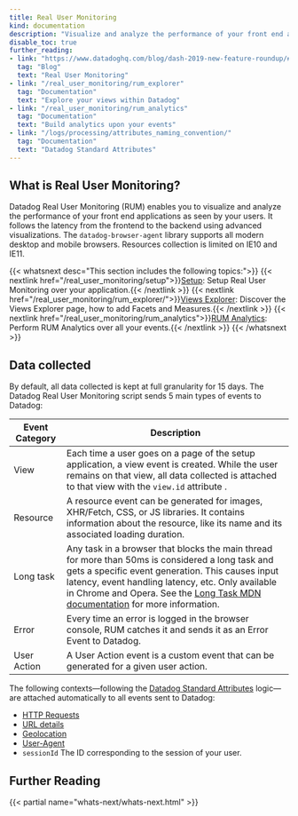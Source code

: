 ```yaml
---
title: Real User Monitoring
kind: documentation
description: "Visualize and analyze the performance of your front end applications as seen by your users."
disable_toc: true
further_reading:
- link: "https://www.datadoghq.com/blog/dash-2019-new-feature-roundup/#real-user-monitoring"
  tag: "Blog"
  text: "Real User Monitoring"
- link: "/real_user_monitoring/rum_explorer"
  tag: "Documentation"
  text: "Explore your views within Datadog"
- link: "/real_user_monitoring/rum_analytics"
  tag: "Documentation"
  text: "Build analytics upon your events"
- link: "/logs/processing/attributes_naming_convention/"
  tag: "Documentation"
  text: "Datadog Standard Attributes"
---
```


## What is Real User Monitoring?

Datadog Real User Monitoring (RUM) enables you to visualize and analyze the performance of your front end applications as seen by your users. It follows the latency from the frontend to the backend using advanced visualizations. The `datadog-browser-agent` library supports all modern desktop and mobile browsers. Resources collection is limited on IE10 and IE11.

{{< whatsnext desc="This section includes the following topics:">}}
  {{< nextlink href="/real_user_monitoring/setup">}}<u>Setup</u>: Setup Real User Monitoring over your application.{{< /nextlink >}}
  {{< nextlink href="/real_user_monitoring/rum_explorer/">}}<u>Views Explorer</u>: Discover the Views Explorer page, how to add Facets and Measures.{{< /nextlink >}}
  {{< nextlink href="/real_user_monitoring/rum_analytics">}}<u>RUM Analytics</u>: Perform RUM Analytics over all your events.{{< /nextlink >}}
{{< /whatsnext >}}

## Data collected

By default, all data collected is kept at full granularity for 15 days. The Datadog Real User Monitoring script sends 5 main types of events to Datadog:

| Event Category | Description                                                                                                                                                                                                                                                                                |
|----------------|--------------------------------------------------------------------------------------------------------------------------------------------------------------------------------------------------------------------------------------------------------------------------------------------|
| View           | Each time a user goes on a page of the setup application, a view event is created. While the user remains on that view, all data collected is attached to that view with the `view.id` attribute .                                                                                         |
| Resource       | A resource event can be generated for images, XHR/Fetch, CSS, or JS libraries. It contains information about the resource, like its name and its associated loading duration.                                                                                                                  |
| Long task      | Any task in a browser that blocks the main thread for more than 50ms is considered a long task and gets a specific event generation. This causes input latency, event handling latency, etc. Only available in Chrome and Opera. See the [Long Task MDN documentation][1] for more information. |
| Error          | Every time an error is logged in the browser console, RUM catches it and sends it as an Error Event to Datadog.                                                                                                                                                                               |
| User Action    | A User Action event is a custom event that can be generated for a given user action.                                                                                                                                                                                                       |

The following contexts—following the [Datadog Standard Attributes][2] logic—are attached automatically to all events sent to Datadog:

* [HTTP Requests][3]
* [URL details][4]
* [Geolocation][5]
* [User-Agent][6]
* `sessionId`	The ID corresponding to the session of your user.

## Further Reading

{{< partial name="whats-next/whats-next.html" >}}


[1]: https://developer.mozilla.org/en-US/docs/Web/API/Long_Tasks_API
[2]: /logs/processing/attributes_naming_convention
[3]: /logs/processing/attributes_naming_convention/#http-requests
[4]: /logs/processing/attributes_naming_convention/#url-details-attributes
[5]: /logs/processing/attributes_naming_convention/#geolocation
[6]: /logs/processing/attributes_naming_convention/#user-agent-attributes
